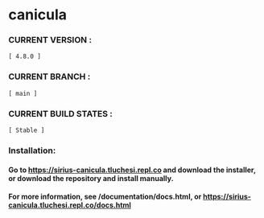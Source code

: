 # canicula

### CURRENT VERSION :     
    [ 4.8.0 ]

### CURRENT BRANCH :
    [ main ]

### CURRENT BUILD STATES : 
    [ Stable ]


### Installation:
#### Go to https://sirius-canicula.tluchesi.repl.co and download the installer, or download the repository and install manually.
#### For more information, see /documentation/docs.html, or https://sirius-canicula.tluchesi.repl.co/docs.html